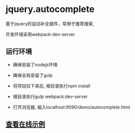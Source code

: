 # jquery.autocomplete
基于jquery的自动补全插件，常用于推荐搜索,

开发环境采用webpack-dev-server

## 运行环境

*   确保安装了nodejs环境

*   确保全局安装了gulp

*   将项目拉下来后, 根目录执行npm install

*   根目录执行gulp webpack:dev-server

*   打开浏览器, 输入localhost:9090/demo/autocomplete.html

##  [查看在线示例](http://www.vanadis.cn/demo/autocomplete.html)
